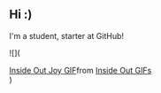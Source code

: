 ## Hi :)
I'm a student, starter at GitHub!

![](<div class="tenor-gif-embed" data-postid="2111474342105646880" data-share-method="host" data-aspect-ratio="1" data-width="100%"><a href="https://tenor.com/view/inside-out-joy-hi-hello-excited-to-see-gif-2111474342105646880">Inside Out Joy GIF</a>from <a href="https://tenor.com/search/inside+out-gifs">Inside Out GIFs</a></div> <script type="text/javascript" async src="https://tenor.com/embed.js"></script>)
